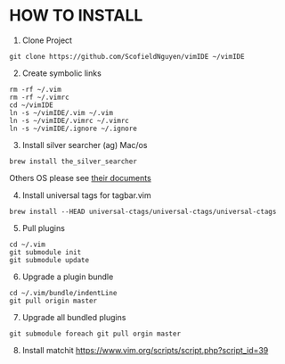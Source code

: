 # HOW TO INSTALL

1. Clone Project

```
git clone https://github.com/ScofieldNguyen/vimIDE ~/vimIDE
```

2. Create symbolic links

```
rm -rf ~/.vim
rm -rf ~/.vimrc
cd ~/vimIDE
ln -s ~/vimIDE/.vim ~/.vim
ln -s ~/vimIDE/.vimrc ~/.vimrc
ln -s ~/vimIDE/.ignore ~/.ignore
```

3. Install silver searcher (ag)
Mac/os

```
brew install the_silver_searcher
```

Others OS please see [ their documents ]( https://github.com/ggreer/the_silver_searcher )

4. Install universal tags for tagbar.vim

```
brew install --HEAD universal-ctags/universal-ctags/universal-ctags
```

5. Pull plugins

```
cd ~/.vim
git submodule init
git submodule update
```

6. Upgrade a plugin bundle

```
cd ~/.vim/bundle/indentLine
git pull origin master
```

7. Upgrade all bundled plugins

```
git submodule foreach git pull orgin master
```

8. Install matchit
https://www.vim.org/scripts/script.php?script_id=39
